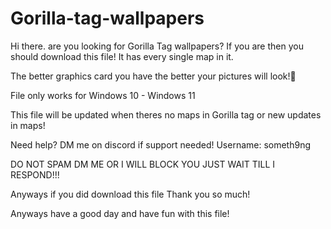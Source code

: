 # Gorilla-tag-wallpapers
Hi there. are you looking for Gorilla Tag wallpapers? If you are then you should download this file! It has every single map in it.

The better graphics card you have the better your pictures will look!💖

File only works for Windows 10 - Windows 11

This file will be updated when theres no maps in Gorilla tag or new updates in maps!

Need help? DM me on discord if support needed! Username: someth9ng

DO NOT SPAM DM ME OR I WILL BLOCK YOU JUST WAIT TILL I RESPOND!!!

Anyways if you did download this file Thank you so much!

Anyways have a good day and have fun with this file!
